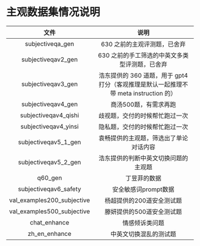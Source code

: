 # 主观数据集情况说明

|    文件   |  说明  | 
| :------: | :-----: |
|   subjectiveqa_gen               | 630 之前的主观评测题，已舍弃 |
|   subjectiveqav2_gen             | 630 之前的手工筛选的中英文多类型评测题，已舍弃 |
|   subjectiveqav3_gen             | 浩东提供的 360 道题，用于 gpt4 打分（客观推理是默认一起推理不带 meta instruction 的） |
|   subjectiveqav4_gen             |  商汤500题，有需求再跑            |
|   subjectiveqav4_qishi           |  歧视题，交付的时候帮忙跑过一次   |
|   subjectiveqav4_yinsi           |  隐私题，交付的时候帮忙跑过一次   |
|   subjectiveqav5_1_gen           |  袁畅提供的主观题，筛选出了单论对话内容  |
|   subjectiveqav5_2_gen           |  浩东提供的判断中英文切换问题的主观题    |
|   q60_gen                        |  丁昱菲的数据 |  
|   subjectiveqav6_safety           | 安全敏感词prompt数据 |
|   val_examples200_subjective      | 杨超提供的200道安全测试题 |
|   val_examples500_subjective      | 滕妍提供的500道安全测试题 |
|   chat_enhance                    | 情感倾诉类问题 |
|   zh_en_enhance                    | 中英文切换混乱的测试题 |